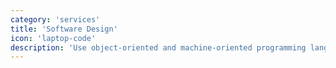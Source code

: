 ```yaml
---
category: 'services'
title: 'Software Design'
icon: 'laptop-code'
description: 'Use object-oriented and machine-oriented programming languages to design software. Familiar with different design patterns, version control, multiprocessing/multithreading, system programming, etc.'
---
```

